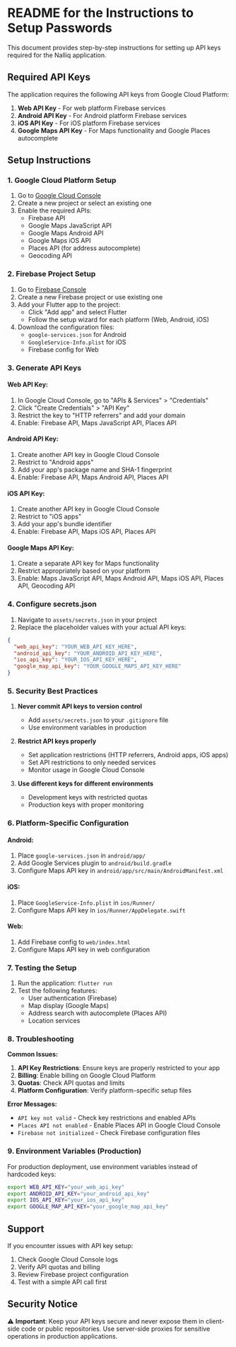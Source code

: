 # README for the Instructions to Setup Passwords

This document provides step-by-step instructions for setting up API keys required for the Nalliq application.

## Required API Keys

The application requires the following API keys from Google Cloud Platform:

1. **Web API Key** - For web platform Firebase services
2. **Android API Key** - For Android platform Firebase services  
3. **iOS API Key** - For iOS platform Firebase services
4. **Google Maps API Key** - For Maps functionality and Google Places autocomplete

## Setup Instructions

### 1. Google Cloud Platform Setup

1. Go to [Google Cloud Console](https://console.cloud.google.com/)
2. Create a new project or select an existing one
3. Enable the required APIs:
   - Firebase API
   - Google Maps JavaScript API
   - Google Maps Android API
   - Google Maps iOS API
   - Places API (for address autocomplete)
   - Geocoding API

### 2. Firebase Project Setup

1. Go to [Firebase Console](https://console.firebase.google.com/)
2. Create a new Firebase project or use existing one
3. Add your Flutter app to the project:
   - Click "Add app" and select Flutter
   - Follow the setup wizard for each platform (Web, Android, iOS)
4. Download the configuration files:
   - `google-services.json` for Android
   - `GoogleService-Info.plist` for iOS
   - Firebase config for Web

### 3. Generate API Keys

#### Web API Key:
1. In Google Cloud Console, go to "APIs & Services" > "Credentials"
2. Click "Create Credentials" > "API Key"
3. Restrict the key to "HTTP referrers" and add your domain
4. Enable: Firebase API, Maps JavaScript API, Places API

#### Android API Key:
1. Create another API key in Google Cloud Console
2. Restrict to "Android apps"
3. Add your app's package name and SHA-1 fingerprint
4. Enable: Firebase API, Maps Android API, Places API

#### iOS API Key:
1. Create another API key in Google Cloud Console
2. Restrict to "iOS apps"
3. Add your app's bundle identifier
4. Enable: Firebase API, Maps iOS API, Places API

#### Google Maps API Key:
1. Create a separate API key for Maps functionality
2. Restrict appropriately based on your platform
3. Enable: Maps JavaScript API, Maps Android API, Maps iOS API, Places API, Geocoding API

### 4. Configure secrets.json

1. Navigate to `assets/secrets.json` in your project
2. Replace the placeholder values with your actual API keys:

```json
{
  "web_api_key": "YOUR_WEB_API_KEY_HERE",
  "android_api_key": "YOUR_ANDROID_API_KEY_HERE", 
  "ios_api_key": "YOUR_IOS_API_KEY_HERE",
  "google_map_api_key": "YOUR_GOOGLE_MAPS_API_KEY_HERE"
}
```

### 5. Security Best Practices

1. **Never commit API keys to version control**
   - Add `assets/secrets.json` to your `.gitignore` file
   - Use environment variables in production

2. **Restrict API keys properly**
   - Set application restrictions (HTTP referrers, Android apps, iOS apps)
   - Set API restrictions to only needed services
   - Monitor usage in Google Cloud Console

3. **Use different keys for different environments**
   - Development keys with restricted quotas
   - Production keys with proper monitoring

### 6. Platform-Specific Configuration

#### Android:
1. Place `google-services.json` in `android/app/`
2. Add Google Services plugin to `android/build.gradle`
3. Configure Maps API key in `android/app/src/main/AndroidManifest.xml`

#### iOS:
1. Place `GoogleService-Info.plist` in `ios/Runner/`
2. Configure Maps API key in `ios/Runner/AppDelegate.swift`

#### Web:
1. Add Firebase config to `web/index.html`
2. Configure Maps API key in web configuration

### 7. Testing the Setup

1. Run the application: `flutter run`
2. Test the following features:
   - User authentication (Firebase)
   - Map display (Google Maps)
   - Address search with autocomplete (Places API)
   - Location services

### 8. Troubleshooting

**Common Issues:**

1. **API Key Restrictions**: Ensure keys are properly restricted to your app
2. **Billing**: Enable billing on Google Cloud Platform
3. **Quotas**: Check API quotas and limits
4. **Platform Configuration**: Verify platform-specific setup files

**Error Messages:**
- `API key not valid` - Check key restrictions and enabled APIs
- `Places API not enabled` - Enable Places API in Google Cloud Console
- `Firebase not initialized` - Check Firebase configuration files

### 9. Environment Variables (Production)

For production deployment, use environment variables instead of hardcoded keys:

```bash
export WEB_API_KEY="your_web_api_key"
export ANDROID_API_KEY="your_android_api_key"
export IOS_API_KEY="your_ios_api_key"
export GOOGLE_MAP_API_KEY="your_google_map_api_key"
```

## Support

If you encounter issues with API key setup:
1. Check Google Cloud Console logs
2. Verify API quotas and billing
3. Review Firebase project configuration
4. Test with a simple API call first

## Security Notice

⚠️ **Important**: Keep your API keys secure and never expose them in client-side code or public repositories. Use server-side proxies for sensitive operations in production applications.
